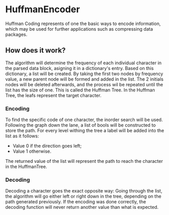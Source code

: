 # HuffmanEncoder

Huffman Coding represents of one the basic ways to encode information, which may be used for further applications such as compressing data packages.

## How does it work?

The algorithm will determine the frequency of each individual character in the parsed data block, asigning it in a dictionary's entry. Based on this dictionary, a list will be created. By taking the first two nodes by frequency value, a new parent node will be formed and added in the list. The 2 initials nodes will be deleted afterwards, and the process wil be repeated until the list has the size of one. This is called the Huffman Tree. In the Huffman Tree, the leafs represent the target character.

### Encoding

To find the specific code of one character, the inorder search will be used. Following the graph down the lane, a list of bools will be constructed to store the path. For every level withing the tree a label will be added into the list as it follows:
- Value 0 if the direction goes left;
- Value 1 otherwise.

The returned value of the list will represent the path to reach the character in the HuffmanTree.

### Decoding

Decoding a character goes the exact opposite way: Going through the list, the algorithm will go either left or right down in the tree, depending on the path generated previously. If the encoding was done correctly, the decoding function will never return another value than what is expected. 
